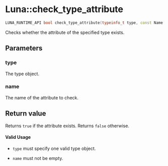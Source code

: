 # Luna::check_type_attribute

```c++
LUNA_RUNTIME_API bool check_type_attribute(typeinfo_t type, const Name &name)
```

Checks whether the attribute of the specified type exists. 



## Parameters
### type
The type object. 

### name
The name of the attribute to check. 

## Return value
Returns `true` if the attribute exists. Returns `false` otherwise. 

#### Valid Usage
* `type` must specify one valid type object.

* `name` must not be empty. 


